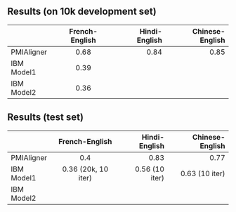 ## Results (on 10k development set)
|               | French-English| Hindi-English | Chinese-English |
| ------------- |:-------------:| -------------:|----------------:|
| PMIAligner    | 0.68            |    0.84           |   0.85       |
| IBM Model1    | 0.39          |               |                 |
| IBM Model2    | 0.36          |               |                 |

## Results (test set)
|               | French-English| Hindi-English | Chinese-English |
| ------------- |:-------------:| -------------:|----------------:|
| PMIAligner    |      0.4       |      0.83         |      0.77           |
| IBM Model1    |     0.36 (20k, 10 iter)    |    0.56  (10 iter)       |     0.63 (10 iter)      |
| IBM Model2    |            |               |                 |
